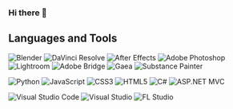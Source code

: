 ### Hi there 👋

<!--
**Rizzexr/Rizzexr** is a ✨ _special_ ✨ repository because its `README.md` (this file) appears on your GitHub profile.

Here are some ideas to get you started:

- 🔭 I’m currently working on ...
- 🌱 I’m currently learning ...
- 👯 I’m looking to collaborate on ...
- 🤔 I’m looking for help with ...
- 💬 Ask me about ...
- 📫 How to reach me: ...
- 😄 Pronouns: ...
- ⚡ Fun fact: ...
-->

## Languages and Tools

![Blender](https://img.shields.io/badge/Blender-F5792A?style=for-the-badge&logo=blender&logoColor=white)
![DaVinci Resolve](https://img.shields.io/badge/DaVinci%20Resolve-FF2A2A?style=for-the-badge&logo=davinci-resolve&logoColor=white)
![After Effects](https://img.shields.io/badge/Adobe%20After%20Effects-9999FF?style=for-the-badge&logo=adobeaftereffects&logoColor=white)
![Adobe Photoshop](https://img.shields.io/badge/Adobe%20Photoshop-31A8FF?style=for-the-badge&logo=adobephotoshop&logoColor=white)
![Lightroom](https://img.shields.io/badge/Adobe%20Lightroom-31A8FF?style=for-the-badge&logo=adobelightroom&logoColor=white)
![Adobe Bridge](https://img.shields.io/badge/Adobe%20Bridge-FFCC00?style=for-the-badge&logo=adobebridge&logoColor=black)
![Gaea](https://img.shields.io/badge/Gaea-FF6C37?style=for-the-badge&logoColor=white)
![Substance Painter](https://img.shields.io/badge/Substance%20Painter-FF2A2A?style=for-the-badge&logo=substancepainter&logoColor=white)

![Python](https://img.shields.io/badge/Python-3776AB?style=for-the-badge&logo=python&logoColor=white)
![JavaScript](https://img.shields.io/badge/JavaScript-F7DF1E?style=for-the-badge&logo=javascript&logoColor=black)
![CSS3](https://img.shields.io/badge/CSS3-1572B6?style=for-the-badge&logo=css3&logoColor=white)
![HTML5](https://img.shields.io/badge/HTML5-E34F26?style=for-the-badge&logo=html5&logoColor=white)
![C#](https://img.shields.io/badge/C%23-239120?style=for-the-badge&logo=csharp&logoColor=white)
![ASP.NET MVC](https://img.shields.io/badge/ASP.NET%20MVC-5C2D91?style=for-the-badge&logo=dotnet&logoColor=white)

![Visual Studio Code](https://img.shields.io/badge/Visual%20Studio%20Code-0078D4?style=for-the-badge&logo=visualstudiocode&logoColor=white)
![Visual Studio](https://img.shields.io/badge/Visual%20Studio-5C2D91?style=for-the-badge&logo=visualstudio&logoColor=white)
![FL Studio](https://img.shields.io/badge/FL%20Studio-F79F1A?style=for-the-badge&logo=flstudio&logoColor=white)

